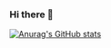 ### Hi there 👋

[![Anurag's GitHub stats](https://github-readme-stats.vercel.app/api?username=vanessacerrone&show_icons=true&theme=radical)](https://github.com/vanessacerrone/github-readme-stats)
<!--
[![Top Langs](https://github-readme-stats.vercel.app/api/top-langs/?username=vanessacerrone)](https://github.com/vanessacerrone/github-readme-stats)



**vanessacerrone/vanessacerrone** is a ✨ _special_ ✨ repository because its `README.md` (this file) appears on your GitHub profile.

Here are some ideas to get you started:

- 🔭 I’m currently working on ...
- 🌱 I’m currently learning ...
- 👯 I’m looking to collaborate on ...
- 🤔 I’m looking for help with ...
- 💬 Ask me about ...
- 📫 How to reach me: ...
- 😄 Pronouns: ...
- ⚡ Fun fact: ...
-->
